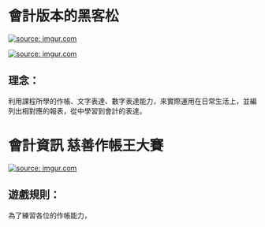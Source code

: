 # 會計版本的黑客松
<a href="https://imgur.com/4Fa82x0"><img src="https://i.imgur.com/4Fa82x0.png" title="source: imgur.com" /></a>


<a href="https://imgur.com/7R9iO1y"><img src="https://i.imgur.com/7R9iO1y.png" title="source: imgur.com" /></a>

## 理念：

利用課程所學的作帳、文字表達、數字表達能力，來實際運用在日常生活上，並編列出相對應的報表，從中學習到會計的表達。


# 會計資訊 慈善作帳王大賽

<a href="https://imgur.com/cgV41rK"><img src="https://i.imgur.com/cgV41rK.jpg" title="source: imgur.com" /></a>

## 遊戲規則：

為了練習各位的作帳能力，